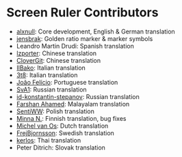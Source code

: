 # Screen Ruler Contributors

- [alxnull](https://github.com/alxnull): Core development, English & German translation
- [jensbrak](https://github.com/jensbrak): Golden ratio marker & marker symbols
- Leandro Martin Drudi: Spanish translation
- [lzporter](https://github.com/lzporter): Chinese translation
- [CloverGit](https://github.com/CloverGit): Chinese translation
- [IlBako](https://github.com/IlBako): Italian translation
- [3t8](https://github.com/3t8): Italian translation
- [João Felício](https://github.com/Joaolfelicio): Portuguese translation
- [SvA1](https://github.com/SvA1): Russian translation
- [id-konstantin-stepanov](https://github.com/id-konstantin-stepanov): Russian translation
- [Farshan Ahamed](https://github.com/FarshanAhamed): Malayalam translation
- [SentiWW](https://github.com/SentiWW): Polish translation
- [Minna N.](https://github.com/minna-xD): Finnish translation, bug fixes
- [Michel van Os](https://github.com/michelvosje): Dutch translation
- [FrejBjornsson](https://github.com/FrejBjornsson): Swedish translation
- [kerlos](https://github.com/kerlos): Thai translation
- Peter Ditrich: Slovak translation
